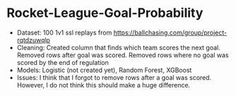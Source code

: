 # Rocket-League-Goal-Probability

- Dataset: 100 1v1 ssl replays from https://ballchasing.com/group/project-rqtdzuwqlp
- Cleaning: Created column that finds which team scores the next goal. Removed rows after goal was scored. Removed rows where no goal was scored by the end of regulation
- Models: Logistic (not created yet), Random Forest, XGBoost
- Issues: I think that I forgot to remove rows after a goal was scored. However, I do not think this should make a huge difference. 
